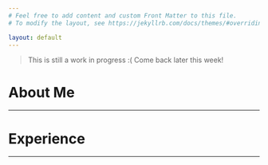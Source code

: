 ```yaml
---
# Feel free to add content and custom Front Matter to this file.
# To modify the layout, see https://jekyllrb.com/docs/themes/#overriding-theme-defaults

layout: default
---
```

>
> This is still a work in progress :(
> Come back later this week!
>

# About Me



***

# Experience

*** 